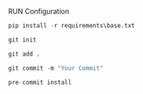 RUN Configuration

``` python
pip install -r requirements\base.txt

git init

git add .

git commit -m "Your Commit"

pre-commit install
```
